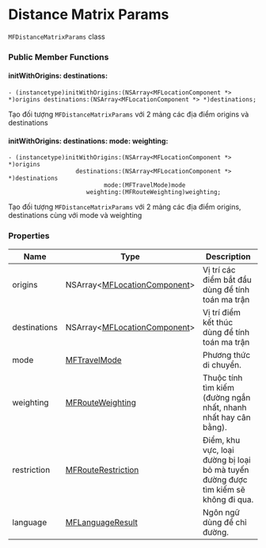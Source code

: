 # Distance Matrix Params

`MFDistanceMatrixParams` class

### Public Member Functions

#### initWithOrigins: destinations:

```objc
- (instancetype)initWithOrigins:(NSArray<MFLocationComponent *> *)origins destinations:(NSArray<MFLocationComponent *> *)destinations;
```

Tạo đối tượng `MFDistanceMatrixParams` với 2 mảng các địa điểm origins và destinations

#### initWithOrigins: destinations: mode: weighting:

```objc
- (instancetype)initWithOrigins:(NSArray<MFLocationComponent *> *)origins
                   destinations:(NSArray<MFLocationComponent *> *)destinations
                           mode:(MFTravelMode)mode
                      weighting:(MFRouteWeighting)weighting;
```

Tạo đối tượng `MFDistanceMatrixParams` với 2 mảng các địa điểm origins, destinations cùng với mode và weighting

### Properties

| Name         | Type                                                            | Description                                                                        |
|--------------|-----------------------------------------------------------------|------------------------------------------------------------------------------------|
| origins      | NSArray<[MFLocationComponent](reference/location-component.md)> | Vị trí các điểm bắt đầu dùng để tính toán ma trận                                  |
| destinations | NSArray<[MFLocationComponent](reference/location-component.md)> | Vị trí điểm kết thúc dùng để tính toán ma trận                                     |
| mode         | [MFTravelMode](reference/travel-mode.md)                        | Phương thức di chuyển.                                                             |
| weighting    | [MFRouteWeighting](reference/route-weighting.md)                | Thuộc tính tìm kiếm (đường ngắn nhất, nhanh nhất hay cân bằng).                    |
| restriction  | [MFRouteRestriction](reference/route-restriction.md)            | Điểm, khu vực, loại đường bị loại bỏ mà tuyến đường được tìm kiếm sẽ không đi qua. |
| language     | [MFLanguageResult](reference/language-result.md)                | Ngôn ngữ dùng để chỉ đường.                                                        |